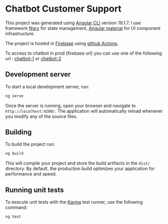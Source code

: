 # Chatbot Customer Support

This project was generated using [Angular CLI](https://github.com/angular/angular-cli) version 19.1.7. I use framework [Ngrx](https://ngrx.io/docs) for state management, [Angular material](https://material.angular.io/)  for UI component infrastructure.

The project is hosted in [Firebase](https://firebase.google.com/) using [github Actions]().

To access to chatbot in prod (firebase url)  you can use one of the following url : [chatbot-1](https://chatbot-customer-support-85997.web.app/) or [chatbot-2](https://chatbot-customer-support-85997.firebaseapp.com/)

## Development server

To start a local development server, run:

```bash
ng serve
```

Once the server is running, open your browser and navigate to `http://localhost:4200/`. The application will automatically reload whenever you modify any of the source files.

## Building

To build the project run:

```bash
ng build
```

This will compile your project and store the build artifacts in the `dist/` directory. By default, the production build optimizes your application for performance and speed.

## Running unit tests

To execute unit tests with the [Karma](https://karma-runner.github.io) test runner, use the following command:

```bash
ng test
```
